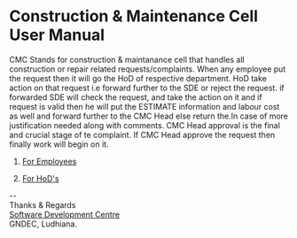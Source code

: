 # Construction & Maintenance Cell User Manual


CMC Stands for construction & maintanance cell that handles all construction or repair related requests/complaints. When any employee put the request then it will go the HoD of respective department. HoD take action on that request i.e forward further to the SDE or reject the request. if forwarded SDE will check the request, and take the action on it and if request is valid then he will put the ESTIMATE information and labour cost as well and forward further to the CMC Head else return the.In case of more justification needed along with comments. CMC Head approval is the final and crucial stage of te complaint. If CMC Head approve the request then finally work will begin on it.

1. [For Employees](Employee.md)

2. [For HoD's](Hod.md)


-- <br>
Thanks & Regards <br>
[Software Development Centre](https://github.com/Software-Developemnt-Centre) <br>
GNDEC, Ludhiana. <br>

